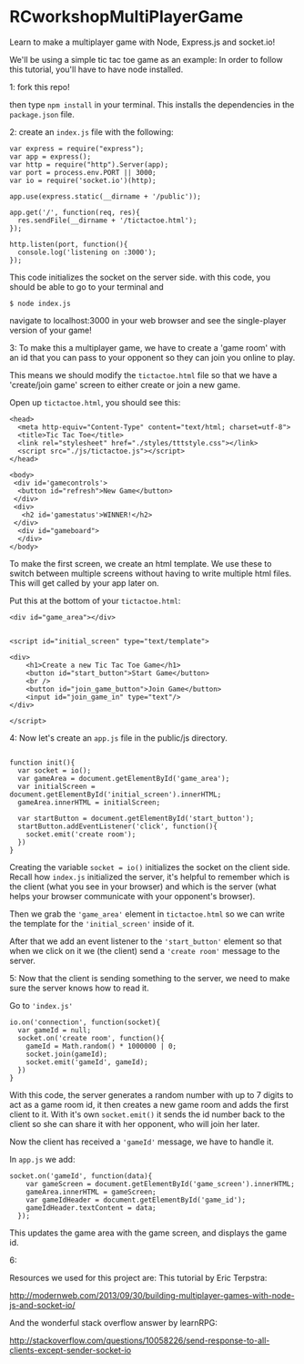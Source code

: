 # RCworkshopMultiPlayerGame

Learn to make a multiplayer game with Node, Express.js and socket.io!

We'll be using a simple tic tac toe game as an example:
In order to follow this tutorial, you'll have to have node installed.

1: fork this repo!

then type ```npm install``` in your terminal. This installs the dependencies in the ```package.json``` file.

2: create an ```index.js``` file with the following:
```
var express = require("express");
var app = express();
var http = require("http").Server(app);
var port = process.env.PORT || 3000;
var io = require('socket.io')(http);

app.use(express.static(__dirname + '/public'));

app.get('/', function(req, res){
  res.sendFile(__dirname + '/tictactoe.html');
});

http.listen(port, function(){
  console.log('listening on :3000');
});
```
This code initializes the socket on the server side.
with this code, you should be able to go to your terminal and 

```
$ node index.js
```

navigate to localhost:3000 in your web browser and see the single-player version of your game!

3: To make this a multiplayer game, we have to create a 'game room' with an id that you can pass to your opponent so they can join you online to play.

This means we should modify the ```tictactoe.html``` file so that we have a 'create/join game' screen to either create or join a new game.

Open up ```tictactoe.html```, you should see this:

```
<head>
  <meta http-equiv="Content-Type" content="text/html; charset=utf-8">
  <title>Tic Tac Toe</title>
  <link rel="stylesheet" href="./styles/tttstyle.css"></link>
  <script src="./js/tictactoe.js"></script>
</head>

<body>
 <div id='gamecontrols'>
  <button id="refresh">New Game</button>
 </div>
 <div>
   <h2 id='gamestatus'>WINNER!</h2>
 </div>
  <div id="gameboard">
  </div>
</body>
```

To make the first screen, we create an html template. We use these to switch between multiple screens without having to write multiple html files. This will get called by your app later on.

Put this at the bottom of your ```tictactoe.html```:

```
<div id="game_area"></div>


<script id="initial_screen" type="text/template">

<div>
    <h1>Create a new Tic Tac Toe Game</h1>
    <button id="start_button">Start Game</button>
    <br />
    <button id="join_game_button">Join Game</button>
    <input id="join_game_in" type="text"/>
</div>

</script>
```

4: Now let's create an ```app.js``` file in the public/js directory.

```

function init(){
  var socket = io();
  var gameArea = document.getElementById('game_area');
  var initialScreen = document.getElementById('initial_screen').innerHTML;
  gameArea.innerHTML = initialScreen;

  var startButton = document.getElementById('start_button');
  startButton.addEventListener('click', function(){
    socket.emit('create room');
  })
}
```

Creating the variable ```socket = io()``` initializes the socket on the client side. Recall how ```index.js``` initialized the server, it's helpful to remember which is the client (what you see in your browser) and which is the server (what helps your browser communicate with your opponent's browser).

Then we grab the ```'game_area'``` element in ```tictactoe.html``` so we can write the template for the ```'initial_screen'``` inside of it.

After that we add an event listener to the ```'start_button'``` element so that when we click on it we (the client) send a ```'create room'``` message to the server.

5: Now that the client is sending something to the server, we need to make sure the server knows how to read it.

Go to ```'index.js'```

```
io.on('connection', function(socket){
  var gameId = null;
  socket.on('create room', function(){
    gameId = Math.random() * 1000000 | 0;
    socket.join(gameId);
    socket.emit('gameId', gameId);
  })
}
```

With this code, the server generates a random number with up to 7 digits to act as a game room id, it then creates a new game room and adds the first client to it. With it's own ```socket.emit()``` it sends the id number back to the client so she can share it with her opponent, who will join her later.

Now the client has received a ```'gameId'``` message, we have to handle it.

In ```app.js``` we add:

```
socket.on('gameId', function(data){
    var gameScreen = document.getElementById('game_screen').innerHTML;
    gameArea.innerHTML = gameScreen;
    var gameIdHeader = document.getElementById('game_id');
    gameIdHeader.textContent = data;
  });
```

This updates the game area with the game screen, and displays the game id.

6:



Resources we used for this project are:
This tutorial by Eric Terpstra:

http://modernweb.com/2013/09/30/building-multiplayer-games-with-node-js-and-socket-io/


And the wonderful stack overflow answer by learnRPG:

http://stackoverflow.com/questions/10058226/send-response-to-all-clients-except-sender-socket-io


